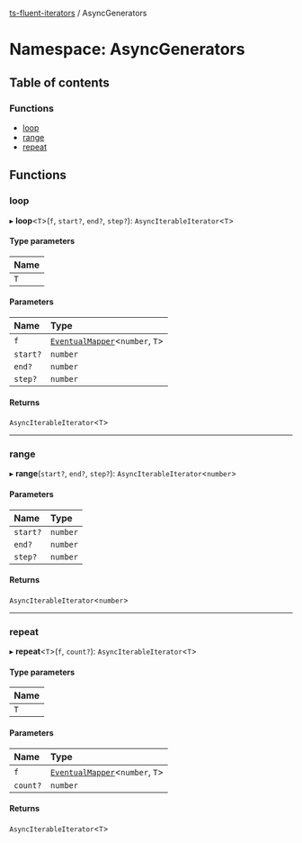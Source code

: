 [ts-fluent-iterators](../README.md) / AsyncGenerators

# Namespace: AsyncGenerators

## Table of contents

### Functions

- [loop](AsyncGenerators.md#loop)
- [range](AsyncGenerators.md#range)
- [repeat](AsyncGenerators.md#repeat)

## Functions

### loop

▸ **loop**\<`T`\>(`f`, `start?`, `end?`, `step?`): `AsyncIterableIterator`\<`T`\>

#### Type parameters

| Name |
| :------ |
| `T` |

#### Parameters

| Name | Type |
| :------ | :------ |
| `f` | [`EventualMapper`](../README.md#eventualmapper)\<`number`, `T`\> |
| `start?` | `number` |
| `end?` | `number` |
| `step?` | `number` |

#### Returns

`AsyncIterableIterator`\<`T`\>

___

### range

▸ **range**(`start?`, `end?`, `step?`): `AsyncIterableIterator`\<`number`\>

#### Parameters

| Name | Type |
| :------ | :------ |
| `start?` | `number` |
| `end?` | `number` |
| `step?` | `number` |

#### Returns

`AsyncIterableIterator`\<`number`\>

___

### repeat

▸ **repeat**\<`T`\>(`f`, `count?`): `AsyncIterableIterator`\<`T`\>

#### Type parameters

| Name |
| :------ |
| `T` |

#### Parameters

| Name | Type |
| :------ | :------ |
| `f` | [`EventualMapper`](../README.md#eventualmapper)\<`number`, `T`\> |
| `count?` | `number` |

#### Returns

`AsyncIterableIterator`\<`T`\>
